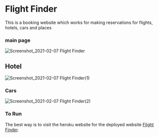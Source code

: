 # Flight Finder

This is a booking website which works for making reservations for flights, hotels, cars and places
### main page


![Screenshot_2021-02-07 Flight Finder](https://user-images.githubusercontent.com/33573587/107160335-fce1b680-696b-11eb-9114-744c6cca6f0f.png)

## Hotel
![Screenshot_2021-02-07 Flight Finder(1)](https://user-images.githubusercontent.com/33573587/107160627-c6a53680-696d-11eb-8563-7006fc4bb60b.png)

### Cars
![Screenshot_2021-02-07 Flight Finder(2)](https://user-images.githubusercontent.com/33573587/107160702-3ddaca80-696e-11eb-8efd-f4ec13313e48.png)

### To Run

The best way is to visit the heroku website for the deployed website  [Flight Finder](https://flight-finder.netlify.app/).

